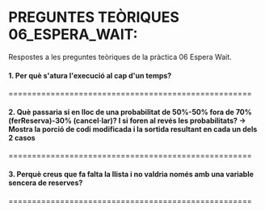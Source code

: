 # PREGUNTES TEÒRIQUES 06_ESPERA_WAIT:

Respostes a les preguntes teòriques de la pràctica 06 Espera Wait.

#### 1. Per què s'atura l'execució al cap d'un temps?
====================================================



#### 2. Què passaria si en lloc de una probabilitat de 50%-50% fora de 70% (ferReserva)-30% (cancel·lar)? I si foren al revés les probabilitats? → Mostra la porció de codi modificada i la sortida resultant en cada un dels 2 casos
====================================================



#### 3. Perquè creus que fa falta la llista i no valdria només amb una variable sencera de reserves?
====================================================


